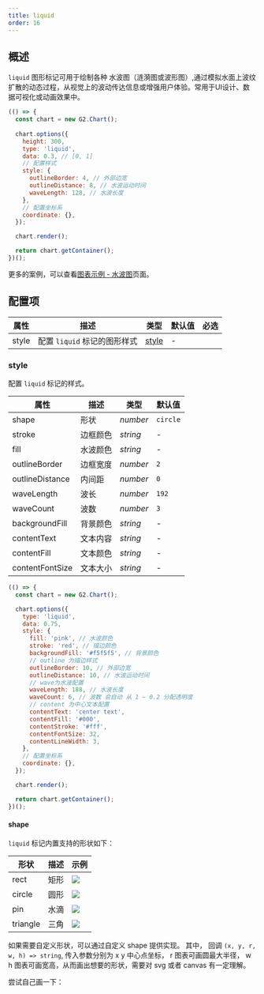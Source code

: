 ```yaml
---
title: liquid
order: 16
---
```


## 概述

`liquid` 图形标记可用于绘制各种 水波图（涟漪图或波形图）,通过模拟水面上波纹扩散的动态过程，从视觉上的波动传达信息或增强用户体验。常用于UI设计、数据可视化或动画效果中。

```js | ob
(() => {
  const chart = new G2.Chart();
  
  chart.options({
    height: 300,
    type: 'liquid',
    data: 0.3, // [0, 1]
    // 配置样式
    style: {
      outlineBorder: 4, // 外部边宽
      outlineDistance: 8, // 水波运动时间
      waveLength: 128, // 水波长度
    },
    // 配置坐标系
    coordinate: {},
  });

  chart.render();

  return chart.getContainer();
})();
```

更多的案例，可以查看[图表示例 - 水波图](/examples#general-Liquid)页面。

## 配置项

| 属性       | 描述                                                                                               | 类型                      | 默认值                 | 必选 |
| ---------- | -------------------------------------------------------------------------------------------------- | ------------------------- | ---------------------- | ---- |
| style      | 配置 `liquid` 标记的图形样式                                                                         | [style](#style)           | -                      |      |

### style

配置 `liquid` 标记的样式。

| 属性            | 描述     | 类型     | 默认值 |
| --------------- | -------- | -------- | ------ |
| shape   | 形状 | _number_ | `circle`      |
| stroke   | 边框颜色 | _string_ | -      |
| fill   | 水波颜色 | _string_ | -      |
| outlineBorder   | 边框宽度 | _number_ | `2`      |
| outlineDistance | 内间距   | _number_ | `0`     |
| waveLength      | 波长     | _number_ | `192`    |
| waveCount       | 波数     | _number_ | `3`      |
| backgroundFill  | 背景颜色 | _string_ | -      |
| contentText     | 文本内容 | _string_ | -      |
| contentFill        | 文本颜色 | _string_ | -      |
| contentFontSize    | 文本大小 | _string_ | -      |

```js | ob
(() => {
  const chart = new G2.Chart();

  chart.options({
    type: 'liquid',
    data: 0.75,
    style: {
      fill: 'pink', // 水波颜色
      stroke: 'red', // 描边颜色
      backgroundFill: '#f5f5f5', // 背景颜色
      // outline 为描边样式
      outlineBorder: 10, // 外部边宽
      outlineDistance: 10, // 水波运动时间
      // wave为水波配置
      waveLength: 188, // 水波长度
      waveCount: 6, // 波数 会自动 从 1 ~ 0.2 分配透明度
      // content 为中心文本配置
      contentText: 'center text',
      contentFill: '#000',
      contentStroke: '#fff',
      contentFontSize: 32,
      contentLineWidth: 3,
    },
    // 配置坐标系
    coordinate: {},
  });

  chart.render();

  return chart.getContainer();
})();
```

#### shape

`liquid` 标记内置支持的形状如下：

| 形状   | 描述                             | 示例                                                                                                             |
| ------ | -------------------------------- | ---------------------------------------------------------------------------------------------------------------- |
| rect     | 矩形 | <img src="https://mdn.alipayobjects.com/huamei_qa8qxu/afts/img/A*yhm7SorCPUsAAAAAAAAAAAAAemJ7AQ/original"></img> |
| circle   | 圆形 | <img src="https://mdn.alipayobjects.com/huamei_qa8qxu/afts/img/A*kMifQItNCRsAAAAAAAAAAAAAemJ7AQ/original"></img> |
| pin      | 水滴 | <img src="https://mdn.alipayobjects.com/huamei_qa8qxu/afts/img/A*bAhUQZX4aYQAAAAAAAAAAAAAemJ7AQ/original"></img> |
| triangle | 三角 | <img src="https://mdn.alipayobjects.com/huamei_qa8qxu/afts/img/A*ApfoS7lBxv8AAAAAAAAAAAAAemJ7AQ/original"></img> |

如果需要自定义形状，可以通过自定义 shape 提供实现。 其中， 回调 `(x, y, r, w, h) => string`, 传入参数分别为 x y 中心点坐标， r 图表可画圆最大半径， w h 图表可画宽高，从而画出想要的形状，需要对 svg 或者 canvas 有一定理解。

尝试自己画一下：

<Playground path="style/general/liquid/demo/liquid-custom-shape.ts" rid="liquid-shape"></playground>
